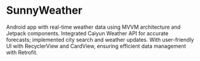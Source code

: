 # SunnyWeather

Android app with real-time weather data using MVVM architecture and Jetpack components.
Integrated Caiyun Weather API for accurate forecasts; implemented city search and weather updates.
With user-friendly UI with RecyclerView and CardView, ensuring efficient data management with Retrofit.
